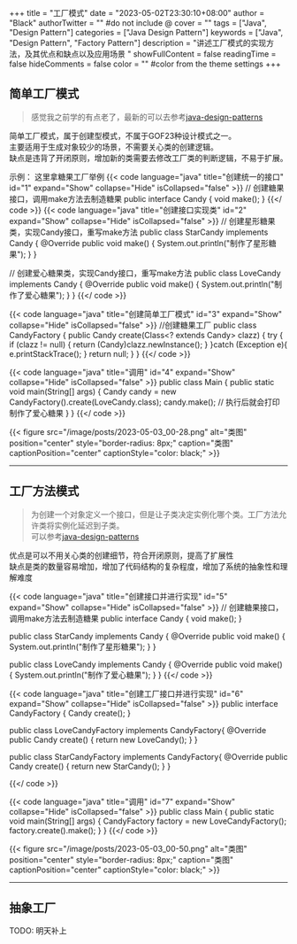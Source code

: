 +++
title = "工厂模式"
date = "2023-05-02T23:30:10+08:00"
author = "Black"
authorTwitter = "" #do not include @
cover = ""
tags = ["Java", "Design Pattern"]
categories = ["Java Design Pattern"]
keywords = ["Java", "Design Pattern", "Factory Pattern"]
description = "讲述工厂模式的实现方法，及其优点和缺点以及应用场景 "
showFullContent = false
readingTime = false
hideComments = false
color = "" #color from the theme settings
+++


## 简单工厂模式
> 感觉我之前学的有点老了，最新的可以去参考[java-design-patterns](https://java-design-patterns.com/zh/patterns/factory/)

简单工厂模式，属于创建型模式，不属于GOF23种设计模式之一。  
主要适用于生成对象较少的场景，不需要关心类的创建逻辑。  
缺点是违背了开闭原则，增加新的类需要去修改工厂类的判断逻辑，不易于扩展。

示例：
这里拿糖果工厂举例
{{< code language="java" title="创建统一的接口" id="1" expand="Show" collapse="Hide" isCollapsed="false" >}}
// 创建糖果接口，调用make方法去制造糖果
public interface Candy {
    void make();
}
{{</ code >}}
{{< code language="java" title="创建接口实现类" id="2" expand="Show" collapse="Hide" isCollapsed="false" >}}
// 创建星形糖果类，实现Candy接口，重写make方法
public class StarCandy implements Candy {
    @Override
    public void make() {
        System.out.println("制作了星形糖果");
    }
}


// 创建爱心糖果类，实现Candy接口，重写make方法
public class LoveCandy implements Candy {
    @Override
    public void make() {
        System.out.println("制作了爱心糖果");
    }
}
{{</ code >}}

{{< code language="java" title="创建简单工厂模式" id="3" expand="Show" collapse="Hide" isCollapsed="false" >}}
//创建糖果工厂
public class CandyFactory {
    public Candy create(Class<? extends Candy> clazz) {
        try {
            if (clazz != null) {
                return (Candy)clazz.newInstance();
            }
        }catch (Exception e){
            e.printStackTrace();
        }
        return null;
    }
}
{{</ code >}}

{{< code language="java" title="调用" id="4" expand="Show" collapse="Hide" isCollapsed="false" >}}
public class Main {
    public static void main(String[] args) {
        Candy candy = new CandyFactory().create(LoveCandy.class);
        candy.make();
        // 执行后就会打印 制作了爱心糖果
    }
}
{{</ code >}}

{{< figure src="/image/posts/2023-05-03_00-28.png" alt="类图" position="center" style="border-radius: 8px;" caption="类图" captionPosition="center" captionStyle="color: black;" >}}

---

## 工厂方法模式

> 为创建一个对象定义一个接口，但是让子类决定实例化哪个类。工厂方法允许类将实例化延迟到子类。  
> 可以参考[java-design-patterns](https://java-design-patterns.com/zh/patterns/factory-method/)

优点是可以不用关心类的创建细节，符合开闭原则，提高了扩展性  
缺点是类的数量容易增加，增加了代码结构的复杂程度，增加了系统的抽象性和理解难度

{{< code language="java" title="创建接口并进行实现" id="5" expand="Show" collapse="Hide" isCollapsed="false" >}}
// 创建糖果接口，调用make方法去制造糖果
public interface Candy {
    void make();
}

public class StarCandy implements Candy {
    @Override
    public void make() {
        System.out.println("制作了星形糖果");
    }
}

public class LoveCandy implements Candy {
    @Override
    public void make() {
        System.out.println("制作了爱心糖果");
    }
}
{{</ code >}}

{{< code language="java" title="创建工厂接口并进行实现" id="6" expand="Show" collapse="Hide" isCollapsed="false" >}}
public interface CandyFactory {
    Candy create();
}

public class LoveCandyFactory implements CandyFactory{
    @Override
    public Candy create() {
        return new LoveCandy();
    }
}

public class StarCandyFactory implements CandyFactory{
    @Override
    public Candy create() {
        return new StarCandy();
    }
}

{{</ code >}}

{{< code language="java" title="调用" id="7" expand="Show" collapse="Hide" isCollapsed="false" >}}
public class Main {
    public static void main(String[] args) {
        CandyFactory factory = new LoveCandyFactory();
        factory.create().make();
    }
}
{{</ code >}}

{{< figure src="/image/posts/2023-05-03_00-50.png" alt="类图" position="center" style="border-radius: 8px;" caption="类图" captionPosition="center" captionStyle="color: black;" >}}

---

## 抽象工厂
TODO: 明天补上